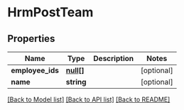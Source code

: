 # HrmPostTeam

## Properties

 Name             | Type              | Description | Notes      
------------------|-------------------|-------------|------------
 **employee_ids** | [**null[]**](.md) |             | [optional] 
 **name**         | **string**        |             | [optional] 

[[Back to Model list]](../README.md#documentation-for-models) [[Back to API list]](../README.md#documentation-for-api-endpoints) [[Back to README]](../README.md)


